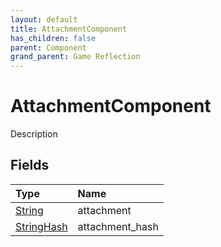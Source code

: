```yaml
---
layout: default
title: AttachmentComponent
has_children: false
parent: Component
grand_parent: Game Reflection
---
```

# AttachmentComponent
Description 

## Fields

| Type | Name |
|:----------|:--------------|
| [String](/riftbreaker-wiki/docs/game-reflection/components/string/) | attachment |
| [StringHash](/riftbreaker-wiki/docs/game-reflection/classes/string_hash/) | attachment_hash |

